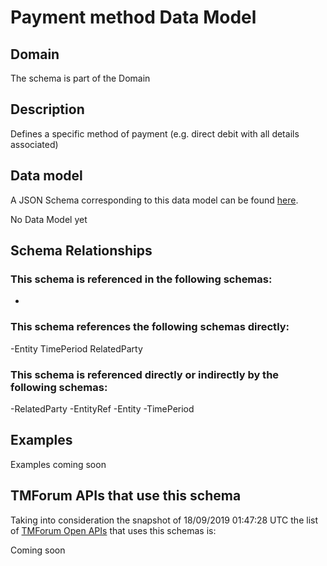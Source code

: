 # Payment method Data Model

## Domain

The  schema is part of the  Domain

## Description

Defines a specific method of payment (e.g. direct debit with all details associated)

## Data model

A JSON Schema corresponding to this data model can be found
[here](https://github.com/tmforum-rand/schemas/blob/master/Customer/PaymentMethod.schema.json).

No Data Model yet

## Schema Relationships

### This schema is referenced in the following schemas:

-

### This schema references the following schemas directly:

-Entity
TimePeriod
RelatedParty

### This schema is referenced directly or indirectly by the following schemas:

-RelatedParty
-EntityRef
-Entity
-TimePeriod



## Examples

Examples coming soon

## TMForum APIs that use this schema

Taking into consideration the snapshot of 18/09/2019 01:47:28 UTC the list of [TMForum Open APIs](https://www.tmforum.org/open-apis/) that uses this schemas is:

Coming soon